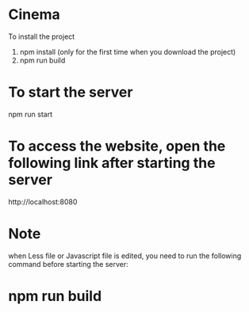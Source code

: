 # Cinema
To install the project
1. npm install (only for the first time when you download the project)
2. npm run build
# To start the server
npm run start
# To access the website, open the following link after starting the server
http://localhost:8080

# Note 
when Less file or Javascript file is edited, you need to run the following command before starting the server:
# npm run build
